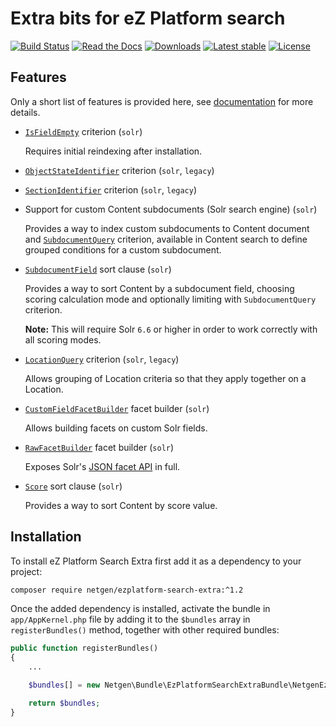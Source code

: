 # Extra bits for eZ Platform search

[![Build Status](https://img.shields.io/travis/netgen/ezplatform-search-extra.svg?style=flat-square)](https://travis-ci.org/netgen/ezplatform-search-extra)
[![Read the Docs](https://img.shields.io/readthedocs/pip.svg?style=flat-square)](https://netgen-ezplatform-search-extra.readthedocs.io/en/latest/index.html)
[![Downloads](https://img.shields.io/packagist/dt/netgen/ezplatform-search-extra.svg?style=flat-square)](https://packagist.org/packages/netgen/ezplatform-search-extra)
[![Latest stable](https://img.shields.io/github/release/netgen/ezplatform-search-extra.svg?style=flat-square)](https://packagist.org/packages/netgen/ezplatform-search-extra)
[![License](https://img.shields.io/github/license/netgen/ezplatform-search-extra.svg?style=flat-square)](https://packagist.org/packages/netgen/ezplatform-search-extra)

## Features

Only a short list of features is provided here, see
[documentation](https://netgen-ezplatform-search-extra.readthedocs.io)
for more details.

- [`IsFieldEmpty`](https://github.com/netgen/ezplatform-search-extra/blob/master/lib/API/Values/Content/Query/Criterion/IsFieldEmpty.php) criterion (`solr`)

  Requires initial reindexing after installation.

- [`ObjectStateIdentifier`](https://github.com/netgen/ezplatform-search-extra/blob/master/lib/API/Values/Content/Query/Criterion/ObjectStateIdentifier.php) criterion (`solr`, `legacy`)
- [`SectionIdentifier`](https://github.com/netgen/ezplatform-search-extra/blob/master/lib/API/Values/Content/Query/Criterion/SectionIdentifier.php) criterion (`solr`, `legacy`)
- Support for custom Content subdocuments (Solr search engine) (`solr`)

  Provides a way to index custom subdocuments to Content document and
  [`SubdocumentQuery`](https://github.com/netgen/ezplatform-search-extra/blob/master/lib/API/Values/Content/Query/Criterion/SubdocumentQuery.php)
  criterion, available in Content search to define grouped conditions for a custom subdocument.

- [`SubdocumentField`](https://github.com/netgen/ezplatform-search-extra/blob/master/lib/API/Values/Content/Query/SortClause/SubdocumentField.php) sort clause (`solr`)

  Provides a way to sort Content by a subdocument field, choosing scoring calculation mode and optionally limiting with `SubdocumentQuery` criterion.

  **Note:** This will require Solr `6.6` or higher in order to work correctly with all scoring modes.

- [`LocationQuery`](https://github.com/netgen/ezplatform-search-extra/blob/master/lib/API/Values/Content/Query/Criterion/LocationQuery.php) criterion (`solr`, `legacy`)

  Allows grouping of Location criteria so that they apply together on a Location.

- [`CustomFieldFacetBuilder`](https://github.com/netgen/ezplatform-search-extra/blob/master/lib/API/Values/Content/Query/FacetBuilder/CustomFieldFacetBuilder.php) facet builder (`solr`)

  Allows building facets on custom Solr fields.

- [`RawFacetBuilder`](https://github.com/netgen/ezplatform-search-extra/blob/master/lib/Core/Search/Solr/API/FacetBuilder/RawFacetBuilder.php) facet builder (`solr`)

  Exposes Solr's [JSON facet API](https://lucene.apache.org/solr/guide/7_4/json-facet-api.html) in full.

- [`Score`](https://github.com/netgen/ezplatform-search-extra/blob/master/lib/API/Values/Content/Query/SortClause/Score.php) sort clause (`solr`)

  Provides a way to sort Content by score value.

## Installation

To install eZ Platform Search Extra first add it as a dependency to your project:

```sh
composer require netgen/ezplatform-search-extra:^1.2
```

Once the added dependency is installed, activate the bundle in `app/AppKernel.php` file by adding it to the `$bundles` array in `registerBundles()` method, together with other required bundles:

```php
public function registerBundles()
{
    ...

    $bundles[] = new Netgen\Bundle\EzPlatformSearchExtraBundle\NetgenEzPlatformSearchExtraBundle;

    return $bundles;
}
```
